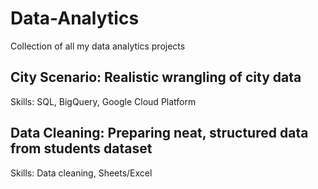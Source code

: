 # Data-Analytics
Collection of all my data analytics projects

## City Scenario: Realistic wrangling of city data
Skills: SQL, BigQuery, Google Cloud Platform

## Data Cleaning: Preparing neat, structured data from students dataset
Skills: Data cleaning, Sheets/Excel 
